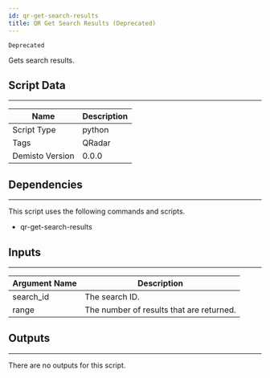 ```yaml
---
id: qr-get-search-results
title: QR Get Search Results (Deprecated)
---
```


`Deprecated`

Gets search results.

## Script Data
---

| **Name** | **Description** |
| --- | --- |
| Script Type | python |
| Tags | QRadar |
| Demisto Version | 0.0.0 |

## Dependencies
---
This script uses the following commands and scripts.
* qr-get-search-results

## Inputs
---

| **Argument Name** | **Description** |
| --- | --- |
| search_id | The search ID. |
| range | The number of results that are returned. |

## Outputs
---
There are no outputs for this script.
